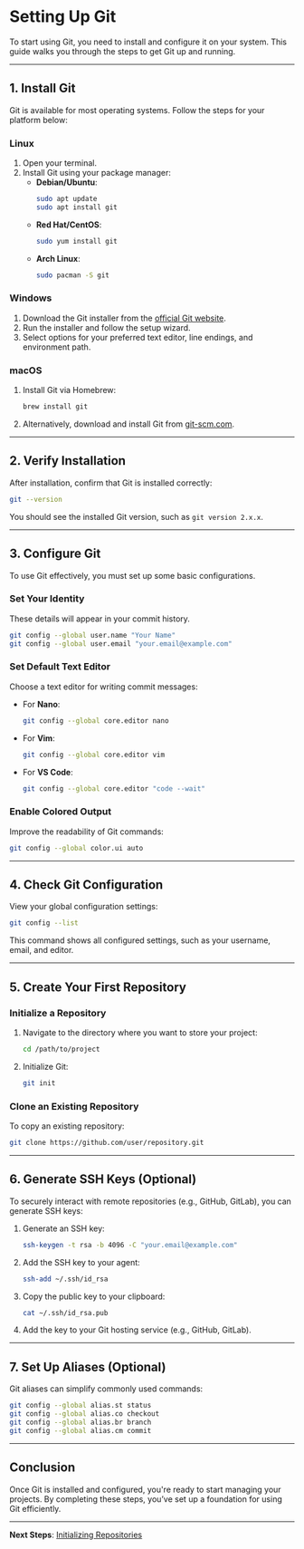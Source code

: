 # Setting Up Git

To start using Git, you need to install and configure it on your system. This guide walks you through the steps to get Git up and running.

---

## 1. **Install Git**

Git is available for most operating systems. Follow the steps for your platform below:

### **Linux**
1. Open your terminal.
2. Install Git using your package manager:
   - **Debian/Ubuntu**:  
     ```bash
     sudo apt update
     sudo apt install git
     ```
   - **Red Hat/CentOS**:  
     ```bash
     sudo yum install git
     ```
   - **Arch Linux**:  
     ```bash
     sudo pacman -S git
     ```

### **Windows**
1. Download the Git installer from the [official Git website](https://git-scm.com/).
2. Run the installer and follow the setup wizard.
3. Select options for your preferred text editor, line endings, and environment path.

### **macOS**
1. Install Git via Homebrew:
   ```bash
   brew install git
   ```
2. Alternatively, download and install Git from [git-scm.com](https://git-scm.com/).

---

## 2. **Verify Installation**

After installation, confirm that Git is installed correctly:
```bash
git --version
```
You should see the installed Git version, such as `git version 2.x.x`.

---

## 3. **Configure Git**

To use Git effectively, you must set up some basic configurations.

### **Set Your Identity**
These details will appear in your commit history.
```bash
git config --global user.name "Your Name"
git config --global user.email "your.email@example.com"
```

### **Set Default Text Editor**
Choose a text editor for writing commit messages:
- For **Nano**:
  ```bash
  git config --global core.editor nano
  ```
- For **Vim**:
  ```bash
  git config --global core.editor vim
  ```
- For **VS Code**:
  ```bash
  git config --global core.editor "code --wait"
  ```

### **Enable Colored Output**
Improve the readability of Git commands:
```bash
git config --global color.ui auto
```

---

## 4. **Check Git Configuration**

View your global configuration settings:
```bash
git config --list
```
This command shows all configured settings, such as your username, email, and editor.

---

## 5. **Create Your First Repository**

### **Initialize a Repository**
1. Navigate to the directory where you want to store your project:
   ```bash
   cd /path/to/project
   ```
2. Initialize Git:
   ```bash
   git init
   ```

### **Clone an Existing Repository**
To copy an existing repository:
```bash
git clone https://github.com/user/repository.git
```

---

## 6. **Generate SSH Keys (Optional)**

To securely interact with remote repositories (e.g., GitHub, GitLab), you can generate SSH keys:
1. Generate an SSH key:
   ```bash
   ssh-keygen -t rsa -b 4096 -C "your.email@example.com"
   ```
2. Add the SSH key to your agent:
   ```bash
   ssh-add ~/.ssh/id_rsa
   ```
3. Copy the public key to your clipboard:
   ```bash
   cat ~/.ssh/id_rsa.pub
   ```
4. Add the key to your Git hosting service (e.g., GitHub, GitLab).

---

## 7. **Set Up Aliases (Optional)**

Git aliases can simplify commonly used commands:
```bash
git config --global alias.st status
git config --global alias.co checkout
git config --global alias.br branch
git config --global alias.cm commit
```

---

## Conclusion

Once Git is installed and configured, you're ready to start managing your projects. By completing these steps, you’ve set up a foundation for using Git efficiently.

---

**Next Steps**: [Initializing Repositories](../02.%20Basic%20Git%20Commands/1.%20Initializing%20Repositories.md)

